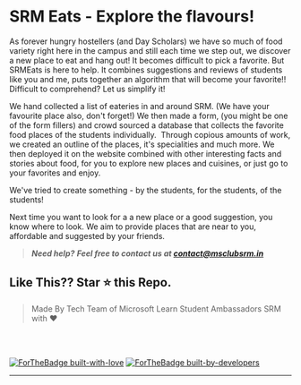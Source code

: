 # SRM Eats - Explore the flavours!


As forever hungry hostellers (and Day Scholars) we have so much of food variety right here in the campus and still each time we step out, we discover a new place to eat and hang out! It becomes difficult to pick a favorite. But SRMEats is here to help. It combines suggestions and reviews of students like you and me, puts together an algorithm that will become your favorite!!
Difficult to comprehend? Let us simplify it!

We hand collected a list of eateries in and around SRM. (We have your favourite place also, don't forget!)
We then made a form, (you might be one of the form fillers) and crowd sourced a database that collects the favorite food places of the students individually. 
Through copious amounts of work, we created an outline of the places, it's specialities and much more.
We then deployed it on the website combined with other interesting facts and stories about food, for you to explore new places and cuisines, or just go to your favorites and enjoy. 

We've tried to create something - by the students, for the students, of the students! 

Next time you want to look for a a new place or a good suggestion, you know where to look. We aim to provide places that are near to you, affordable and suggested by your friends. 


> **_Need help?_** 
> **_Feel free to contact us at [contact@msclubsrm.in](mailto:contact@msclubsrm.in?Subject=TrackBuks)_**

## Like This?? Star ⭐ this Repo.

> Made By Tech Team of Microsoft Learn Student Ambassadors SRM with ❤️

<br><br>

[![ForTheBadge built-with-love](http://ForTheBadge.com/images/badges/built-with-love.svg)](https://msclubsrm.in/)
[![ForTheBadge built-by-developers](http://ForTheBadge.com/images/badges/built-by-developers.svg)](https://github.com/MLSA-SRM/SRM-Eats/graphs/contributors)

***

